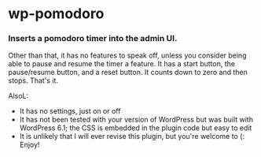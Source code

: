 # wp-pomodoro
### Inserts a pomodoro timer into the admin UI. 
Other than that, it has no features to speak off, unless you consider being able to pause and resume the timer a feature. It has a start button, the pause/resume button, and a reset button. It counts down to zero and then stops. That's it.

AlsoL:
- It has no settings, just on or off
- It has not been tested with your version of WordPress but was built with WordPress 6.1; the CSS is embedded in the plugin code but easy to edit
- It is unlikely that I will ever revise this plugin, but you're welcome to (:
Enjoy!
